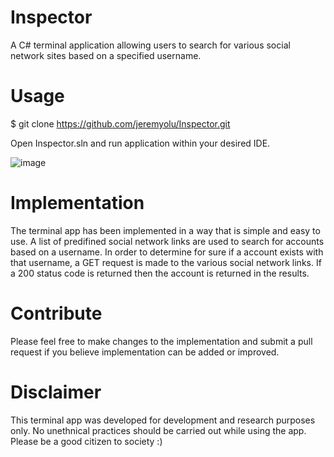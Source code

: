 # Inspector

A C# terminal application allowing users to search for various social network sites based on a specified username.

# Usage

$ git clone https://github.com/jeremyolu/Inspector.git

Open Inspector.sln and run application within your desired IDE.

![image](https://user-images.githubusercontent.com/32248981/187233815-ea2025f3-6a95-4a4b-83aa-dc2d7331894b.png)

# Implementation

The terminal app has been implemented in a way that is simple and easy to use. A list of predifined social network links are used to search for accounts based on a username. In order to determine for sure if a account exists with that username, a GET request is made to the various social network links. If a 200 status code is returned then the account is returned in the results.

# Contribute

Please feel free to make changes to the implementation and submit a pull request if you believe implementation can be added or improved.
# Disclaimer

This terminal app was developed for development and research purposes only. No unethnical practices should be carried out while using the app. Please be a good citizen to society :)
